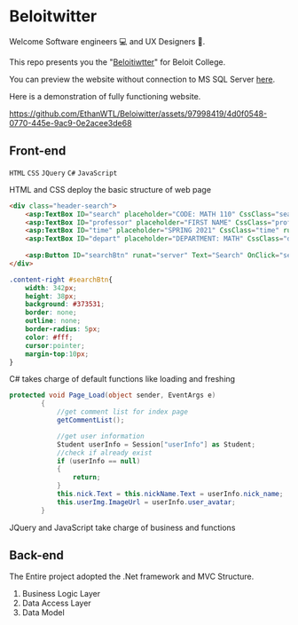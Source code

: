 # Beloitwitter
Welcome Software engineers :computer: and UX Designers :iphone:.

This repo presents you the "[Beloitiwtter](https://github.com/EthanWTL/Beloiwitter)" for Beloit College.

You can preview the website without connection to MS SQL Server [here](https://ethanwtl.github.io/Beloiwitter/).

Here is a demonstration of fully functioning website. 

https://github.com/EthanWTL/Beloiwitter/assets/97998419/4d0f0548-0770-445e-9ac9-0e2acee3de68

## Front-end
```HTML``` ```CSS``` ```JQuery``` ```C#``` ```JavaScript```

HTML and CSS deploy the basic structure of web page

```html
<div class="header-search">
    <asp:TextBox ID="search" placeholder="CODE: MATH 110" CssClass="search" runat="server"></asp:TextBox>
    <asp:TextBox ID="professor" placeholder="FIRST NAME" CssClass="professor" runat="server"></asp:TextBox>
    <asp:TextBox ID="time" placeholder="SPRING 2021" CssClass="time" runat="server"></asp:TextBox>
    <asp:TextBox ID="depart" placeholder="DEPARTMENT: MATH" CssClass="depart" runat="server"></asp:TextBox>               
                
    <asp:Button ID="searchBtn" runat="server" Text="Search" OnClick="searchBtn_Click" />
</div>
```

```css
.content-right #searchBtn{
    width: 342px;
    height: 38px;
    background: #373531;
    border: none;
    outline: none;
    border-radius: 5px;
    color: #fff;
    cursor:pointer;
    margin-top:10px;
}
```

C# takes charge of default functions like loading and freshing

```c#
protected void Page_Load(object sender, EventArgs e)
        {
            //get comment list for index page
            getCommentList();

            //get user information
            Student userInfo = Session["userInfo"] as Student;
            //check if already exist
            if (userInfo == null)
            {
                return;
            }
            this.nick.Text = this.nickName.Text = userInfo.nick_name;
            this.userImg.ImageUrl = userInfo.user_avatar;
        }
```

JQuery and JavaScript take charge of business and functions


## Back-end
The Entire project adopted the .Net framework and MVC Structure. 
1. Business Logic Layer
2. Data Access Layer
3. Data Model
